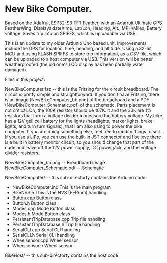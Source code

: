 # New Bike Computer.

Based on the Adafruit ESP32-S3 TFT Feather, with an Adafruit Ultimate GPS
FeatherWing. Displays date/time, Lat/Lon, Heading, Alt., MPH/Miles, Battery
voltage. Saves trip info on SPIFFS, which is uploadable via USB.

This is an update to my older Ardunio Uno based unit. Improvements include the
GPS for location, time, heading, and altitude.  Using a 32-bit MCU and using 
FLASH SPIFFS to store trip information, as a CSV file, which can be uploaded
to a host computer via USB.  This version will be better weatherproofed (the 
old one's LCD display has been partially water damaged).

Files in this project:

NewBikeComputer.fzz -- this is the Fritzing for the circuit breadboard.  The 
circuit is pretty simple and straightforward.  If you don't have Fritzing, 
there is an image (NewBikeComputer_bb.png) of the breadboard and a PDF 
(NewBikeComputer_Schematic.pdf) of the schematic.  Parts placement is not 
critical.  Oh, the 100K resistor should be 107K: it and the 33K are 1% 
resistors that form a voltage divider to measure the battery voltage.  My 
trike has a 12V gell cell battery for the lights (headlights, marker lights, 
brake lights, and turn turn signals), that I am also using to power the bike 
computer.  If you are doing something else, feel free to modify things to 
suit.  If you use a LiPo, you can use the built-in JST connector and I believe 
there is a built in battery monitor circuit, so you should change that part of 
the code and leave off the 12V power supply, DC power jack, and the voltage 
divider resistors.

NewBikeComputer_bb.png -- Breadboard image
NewBikeComputer_Schematic.pdf -- Schematic

NewBikeComputer/ -- this sub-directorty contains the Arduino code:

- NewBikeComputer.ino This is the main program
- BikeNVS.h This is the NVS (EEProm) handling
- Button.cpp Button class
- Button.h   Button class
- Modes.cpp  Mode Button class
- Modes.h    Mode Button class
- PersistentTripDatabase.cpp Trip file handling
- PersistentTripDatabase.h   Trip file handling
- SerialCLI.cpp Serial CLI handling
- SerialCLI.h   Serial CLI handling
- Wheelsensor.cpp Wheel sensor
- Wheelsensor.h   Wheel sensor

BikeHost/ -- this sub-directorty contains the host code


